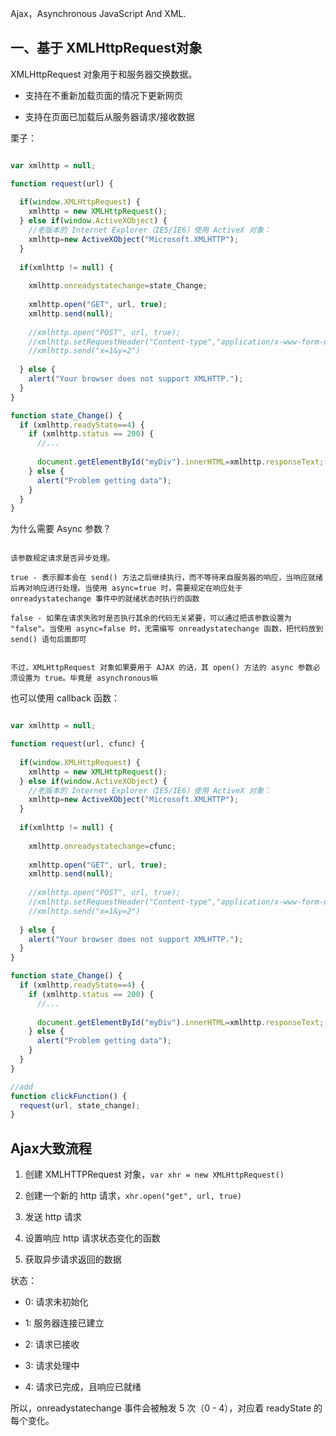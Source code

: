 Ajax，Asynchronous JavaScript And XML.


## 一、基于 XMLHttpRequest对象

XMLHttpRequest 对象用于和服务器交换数据。

- 支持在不重新加载页面的情况下更新网页

- 支持在页面已加载后从服务器请求/接收数据


栗子：

```javascript

var xmlhttp = null;

function request(url) {
  
  if(window.XMLHttpRequest) {
    xmlhttp = new XMLHttpRequest();
  } else if(window.ActiveXObject) {
    //老版本的 Internet Explorer（IE5/IE6）使用 ActiveX 对象：
    xmlhttp=new ActiveXObject("Microsoft.XMLHTTP");
  } 
  
  if(xmlhttp != null) {
  
    xmlhttp.onreadystatechange=state_Change;
    
    xmlhttp.open("GET", url, true);    
    xmlhttp.send(null);
    
    //xmlhttp.open("POST", url, true);
    //xmlhttp.setRequestHeader("Content-type","application/x-www-form-urlencoded");
    //xmlhttp.send("x=1&y=2")
    
  } else {
    alert("Your browser does not support XMLHTTP.");
  }
}

function state_Change() {
  if (xmlhttp.readyState==4) {
    if (xmlhttp.status == 200) {
      //...
      
      document.getElementById("myDiv").innerHTML=xmlhttp.responseText;
    } else {
      alert("Problem getting data");
    }
  }
}


```

为什么需要 Async 参数？

```

该参数规定请求是否异步处理。

true - 表示脚本会在 send() 方法之后继续执行，而不等待来自服务器的响应，当响应就绪后再对响应进行处理。当使用 async=true 时，需要规定在响应处于 onreadystatechange 事件中的就绪状态时执行的函数

false - 如果在请求失败时是否执行其余的代码无关紧要，可以通过把该参数设置为 "false"。当使用 async=false 时，无需编写 onreadystatechange 函数，把代码放到 send() 语句后面即可


不过，XMLHttpRequest 对象如果要用于 AJAX 的话，其 open() 方法的 async 参数必须设置为 true。毕竟是 asynchronous嘛

```

也可以使用 callback 函数：

```javascript

var xmlhttp = null;

function request(url, cfunc) {
  
  if(window.XMLHttpRequest) {
    xmlhttp = new XMLHttpRequest();
  } else if(window.ActiveXObject) {
    //老版本的 Internet Explorer（IE5/IE6）使用 ActiveX 对象：
    xmlhttp=new ActiveXObject("Microsoft.XMLHTTP");
  } 
  
  if(xmlhttp != null) {
  
    xmlhttp.onreadystatechange=cfunc;
    
    xmlhttp.open("GET", url, true);
    xmlhttp.send(null);
    
    //xmlhttp.open("POST", url, true);
    //xmlhttp.setRequestHeader("Content-type","application/x-www-form-urlencoded");
    //xmlhttp.send("x=1&y=2")
    
  } else {
    alert("Your browser does not support XMLHTTP.");
  }
}

function state_Change() {
  if (xmlhttp.readyState==4) {
    if (xmlhttp.status == 200) {
      //...
      
      document.getElementById("myDiv").innerHTML=xmlhttp.responseText;
    } else {
      alert("Problem getting data");
    }
  }
}

//add
function clickFunction() {
  request(url, state_change);
}

```

## Ajax大致流程

1. 创建 XMLHTTPRequest 对象，`var xhr = new XMLHttpRequest()`

2. 创建一个新的 http 请求，`xhr.open("get", url, true)`

3. 发送 http 请求

4. 设置响应 http 请求状态变化的函数

5. 获取异步请求返回的数据

状态：

- 0: 请求未初始化

- 1: 服务器连接已建立

- 2: 请求已接收

- 3: 请求处理中

- 4: 请求已完成，且响应已就绪

所以，onreadystatechange 事件会被触发 5 次（0 - 4），对应着 readyState 的每个变化。

